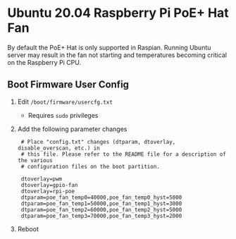 ---
---
# Ubuntu 20.04 Raspberry Pi PoE+ Hat Fan

By default the PoE+ Hat is only supported in Raspian.  Running Ubuntu server may result in the fan not starting and temperatures becoming critical on the Raspberry Pi CPU.

## Boot Firmware User Config

1. Edit `/boot/firmware/usercfg.txt`
    - Requires `sudo` privileges

1. Add the following parameter changes

        # Place "config.txt" changes (dtparam, dtoverlay, disable_overscan, etc.) in
        # this file. Please refer to the README file for a description of the various
        # configuration files on the boot partition.
        
        dtoverlay=pwm
        dtoverlay=gpio-fan
        dtoverlay=rpi-poe
        dtparam=poe_fan_temp0=40000,poe_fan_temp0_hyst=5000
        dtparam=poe_fan_temp1=50000,poe_fan_temp1_hyst=3000
        dtparam=poe_fan_temp2=60000,poe_fan_temp2_hyst=5000
        dtparam=poe_fan_temp3=70000,poe_fan_temp3_hyst=2000

1. Reboot
